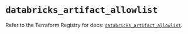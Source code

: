 # `databricks_artifact_allowlist`

Refer to the Terraform Registry for docs: [`databricks_artifact_allowlist`](https://registry.terraform.io/providers/databricks/databricks/1.39.0/docs/resources/artifact_allowlist).
